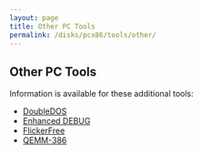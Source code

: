 ```yaml
---
layout: page
title: Other PC Tools
permalink: /disks/pcx86/tools/other/
---
```


Other PC Tools
--------------

Information is available for these additional tools:

* [DoubleDOS](doubledos/)
* [Enhanced DEBUG](enhdebug/)
* [FlickerFree](flickerfree/)
* [QEMM-386](qemm386/)
